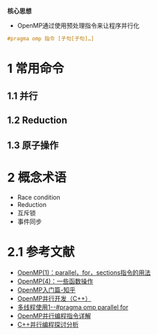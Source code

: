 **核心思想**
- OpenMP通过使用预处理指令来让程序并行化
```cpp
#pragma omp 指令 [子句[子句]…]
```
# 1 常用命令
## 1.1 并行
## 1.2 Reduction
## 1.3 原子操作


# 2 概念术语

- Race condition
- Reduction
- 互斥锁
- 事件同步

# 2.1 参考文献
- [OpenMP(1)：parallel，for，sections指令的用法](https://blog.csdn.net/qq_40765537/article/details/105962912)
- [OpenMP(4)：一些函数操作](https://blog.csdn.net/qq_40765537/article/details/106035142)
- [OpenMP入门篇-知乎](https://zhuanlan.zhihu.com/p/608946001)
- [OpenMP并行开发（C++）](https://zhuanlan.zhihu.com/p/51173703)
- [多线程使用1--#pragma omp parallel for](https://blog.csdn.net/weixin_44210987/article/details/112388379)
- [OpenMP并行编程指令详解](https://zhuanlan.zhihu.com/p/688331683)
- [C++并行编程探讨分析](https://www.cnblogs.com/carsonzhu/p/17131175.html)